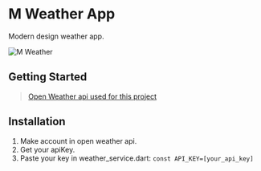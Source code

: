 # M Weather App

Modern design weather app.

![M Weather](https://user-images.githubusercontent.com/16156658/132586669-e5c6f82f-674b-4289-b009-2d3e6ba859e8.png)

## Getting Started

> [Open Weather api used for this project](https://openweathermap.org/api)

## Installation

1. Make account in open weather api.
2. Get your apiKey.
3. Paste your key in weather_service.dart:
   `const API_KEY=[your_api_key]`

